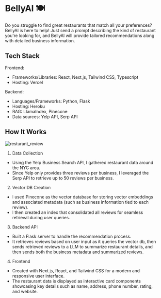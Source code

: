 # BellyAI 🍽️

Do you struggle to find great restaurants that match all your preferences? BellyAI is here to help! Just send a prompt describing the kind of restaurant you're looking for, and BellyAI will provide tailored recommendations along with detailed business information.

## Tech Stack ##
Frontend:
  - Frameworks/Libraries: React, Next.js, Tailwind CSS, Typescript
  - Hosting: Vercel

Backend:
  - Languages/Frameworks: Python, Flask
  - Hosting: Heroku
  - RAG: LlamaIndex, Pinecone
  - Data sources: Yelp API, Serp API

## How It Works ##
![resturant_review](https://github.com/user-attachments/assets/a7e9db0d-ab02-4b0a-a9fe-85fc8c51064a)

1. Data Collection
- Using the Yelp Business Search API, I gathered restaurant data around the NYC area.
- Since Yelp only provides three reviews per business, I leveraged the Serp API to retrieve up to 50 reviews per business.

2. Vector DB Creation
- I used Pinecone as the vector database for storing vector embeddings and associated metadata (such as business information tied to each review).
- I then created an index that consolidated all reviews for seamless retrieval during user queries.

3. Backend API
- Built a Flask server to handle the recommendation process.
- It retrieves reviews based on user input as it queries the vector db, then sends retrieved reviews to a LLM to summarize restaurant details, and then sends both the business metadata and summarized reviews.

4. Frontend
- Created with Next.js, React, and Tailwind CSS for a modern and responsive user interface.
- The restaurant data is displayed as interactive card components showcasing key details such as name, address, phone number, rating, and website.
